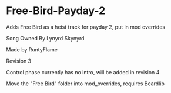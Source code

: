 # Free-Bird-Payday-2

Adds Free Bird as a heist track for payday 2, put in mod overrides

Song Owned By Lynyrd Skynyrd

Made by RuntyFlame

Revision 3

Control phase currently has no intro, will be added in revision 4

Move the "Free Bird" folder into mod_overrides, requires Beardlib
